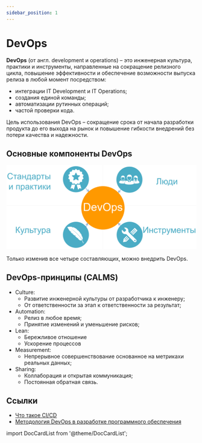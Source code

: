 ```yaml
---
sidebar_position: 1
---
```


# DevOps

**DevOps** (от англ. development и operations) – это инженерная культура, практики и инструменты, направленные на сокращение релизного цикла, повышение эффективности и обеспечение возможности выпуска релиза в любой момент посредством:

- интеграции IT Development и IT Operations;
- создания единой команды;
- автоматизации рутинных операций;
- частой проверки кода.

Цель использования DevOps – сокращение срока от начала разработки продукта до его выхода на рынок и повышение гибкости внедрений без потери качества и надежности.

## Основные компоненты DevOps

![components](/img/components.png)

Только изменив все четыре составляющих, можно внедрить DevOps.

## DevOps-принципы (CALMS)

- Culture:
	- Развитие инженерной культуры от разработчика к инженеру;
	- От ответственности за этап к ответственности за результат;
- Automation:
	- Релиз в любое время;
	- Принятие изменений и уменьшение рисков;
- Lean:
	- Бережливое отношение
	- Ускорение процессов
- Measurement:
	- Непрерывное совершенствование основанное на метрикахи реальных данных;
- Sharing:
	- Коллаборация и открытая коммуникация;
	- Постоянная обратная связь.

## Ссылки

- [Что такое CI/CD](https://doka.guide/tools/ci-cd/)
- [Методология DevOps в разработке программного обеспечения](https://intuit.ru/studies/courses/3680/922/lecture/32689)

import DocCardList from '@theme/DocCardList';

<DocCardList />